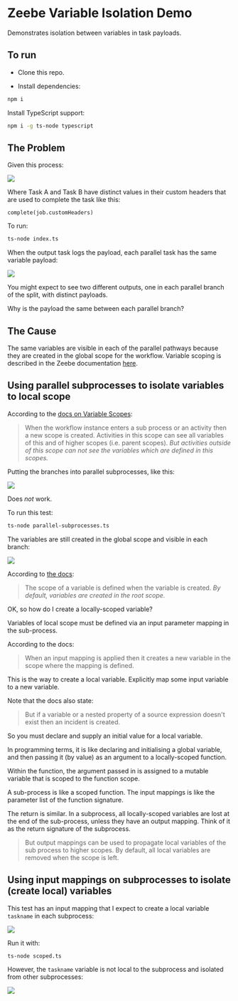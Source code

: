 # Zeebe Variable Isolation Demo

Demonstrates isolation between variables in task payloads.

## To run

- Clone this repo.

- Install dependencies:

```bash
npm i
```

Install TypeScript support:

```bash
npm i -g ts-node typescript
```

## The Problem

Given this process:

![](./img/parallel-process.png)

Where Task A and Task B have distinct values in their custom headers that are used to complete the task like this:

```
complete(job.customHeaders)
```

To run:

```bash
ts-node index.ts
```

When the output task logs the payload, each parallel task has the same variable payload:

![](./img/merged-output.png)

You might expect to see two different outputs, one in each parallel branch of the split, with distinct payloads.

Why is the payload the same between each parallel branch?

## The Cause

The same variables are visible in each of the parallel pathways because they are created in the global scope for the workflow. Variable scoping is described in the Zeebe documentation [here](https://docs.zeebe.io/reference/variables.html).

## Using parallel subprocesses to isolate variables to local scope

According to the [docs on Variable Scopes](https://docs.zeebe.io/reference/variables.html#variable-scopes):

> When the workflow instance enters a sub process or an activity then a new scope is created. Activities in this scope can see all variables of this and of higher scopes (i.e. parent scopes). _But activities outside of this scope can not see the variables which are defined in this scopes._

Putting the branches into parallel subprocesses, like this:

![](./img/parallel-subprocesses.png)

Does _not_ work.

To run this test:

```bash
ts-node parallel-subprocesses.ts
```

The variables are still created in the global scope and visible in each branch:

![](./img/parallel-subprocesses-output.png)

According to [the docs](https://docs.zeebe.io/reference/variables.html#variable-scopes):

> The scope of a variable is defined when the variable is created. _By default, variables are created in the root scope._

OK, so how do I create a locally-scoped variable?

Variables of local scope must be defined via an input parameter mapping in the sub-process.

According to the docs:

> When an input mapping is applied then it creates a new variable in the scope where the mapping is defined.

This is the way to create a local variable. Explicitly map some input variable to a new variable.

Note that the docs also state:

> But if a variable or a nested property of a source expression doesn't exist then an incident is created.

So you must declare and supply an initial value for a local variable.

In programming terms, it is like declaring and initialising a global variable, and then passing it (by value) as an argument to a locally-scoped function.

Within the function, the argument passed in is assigned to a mutable variable that is scoped to the function scope.

A sub-process is like a scoped function. The input mappings is like the parameter list of the function signature.

The return is similar. In a subprocess, all locally-scoped variables are lost at the end of the sub-process, unless they have an output mapping. Think of it as the return signature of the subprocess.

> But output mappings can be used to propagate local variables of the sub process to higher scopes. By default, all local variables are removed when the scope is left.

## Using input mappings on subprocesses to isolate (create local) variables

This test has an input mapping that I expect to create a local variable `taskname` in each subprocess:

![](./img/input-mapping.png)

Run it with:

```bash
ts-node scoped.ts
```

However, the `taskname` variable is not local to the subprocess and isolated from other subprocesses:

![](./img/scoped-output.png)
